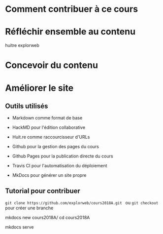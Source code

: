 # Comment contribuer à ce cours

# Réfléchir ensemble au contenu
huitre explorweb

# Concevoir du contenu

# Améliorer le site

## Outils utilisés
* Markdown comme format de base
* HackMD pour l'édition collaborative
* Huit.re comme raccourcisseur d'URLs

* Github pour la gestion des pages du cours
* Github Pages pour la publication directe du cours
* Travis CI pour l'automatisation du déploiement
* MkDocs pour générer un site propre

## Tutorial pour contribuer

`git clone https://github.com/explorweb/cours2018A.git ` ou `git checkout` pour créer une branche

mkdocs new cours2018A/
cd cours2018A

mkdocs serve
